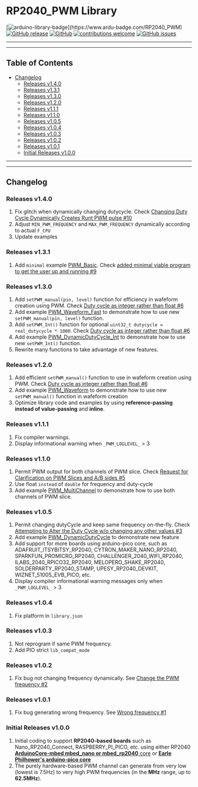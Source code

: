 # RP2040_PWM Library

[![arduino-library-badge](https://www.ardu-badge.com/badge/RP2040_PWM.svg?)](https://www.ardu-badge.com/RP2040_PWM)
[![GitHub release](https://img.shields.io/github/release/khoih-prog/RP2040_PWM.svg)](https://github.com/khoih-prog/RP2040_PWM/releases)
[![GitHub](https://img.shields.io/github/license/mashape/apistatus.svg)](https://github.com/khoih-prog/RP2040_PWM/blob/main/LICENSE)
[![contributions welcome](https://img.shields.io/badge/contributions-welcome-brightgreen.svg?style=flat)](#Contributing)
[![GitHub issues](https://img.shields.io/github/issues/khoih-prog/RP2040_PWM.svg)](http://github.com/khoih-prog/RP2040_PWM/issues)

---
---

## Table of Contents

* [Changelog](#changelog)
  * [Releases v1.4.0](#Releases-v140)
  * [Releases v1.3.1](#Releases-v131)
  * [Releases v1.3.0](#Releases-v130)
  * [Releases v1.2.0](#Releases-v120)
  * [Releases v1.1.1](#Releases-v111)
  * [Releases v1.1.0](#Releases-v110)
  * [Releases v1.0.5](#Releases-v105)
  * [Releases v1.0.4](#Releases-v104)
  * [Releases v1.0.3](#Releases-v103)
  * [Releases v1.0.2](#Releases-v102)
  * [Releases v1.0.1](#Releases-v101)
  * [Initial Releases v1.0.0](#Initial-Releases-v100)

---
---

## Changelog

### Releases v1.4.0

1. Fix glitch when dynamically changing dutycycle. Check [Changing Duty Cycle Dynamically Creates Runt PWM pulse #10](https://github.com/khoih-prog/RP2040_PWM/issues/10)
2. Adjust `MIN_PWM_FREQUENCY` and `MAX_PWM_FREQUENCY` dynamically according to actual `F_CPU`
3. Update examples

### Releases v1.3.1

1. Add `minimal` example [PWM_Basic](https://github.com/khoih-prog/RP2040_PWM/tree/main/examples/PWM_Basic). Check [added minimal viable program to get the user up and running #9](https://github.com/khoih-prog/RP2040_PWM/pull/9)

### Releases v1.3.0

1. Add `setPWM_manual(pin, level)` function for efficiency in wafeform creation using PWM. Check [Duty cycle as integer rather than float #6](https://github.com/khoih-prog/RP2040_PWM/issues/6)
2. Add example [PWM_Waveform_Fast](https://github.com/khoih-prog/RP2040_PWM/tree/main/examples/PWM_Waveform_Fast) to demonstrate how to use new `setPWM_manual(pin, level)` function.
3. Add `setPWM_Int()` function for optional `uint32_t dutycycle = real_dutycycle * 1000`. Check [Duty cycle as integer rather than float #6](https://github.com/khoih-prog/RP2040_PWM/issues/6)
4. Add example [PWM_DynamicDutyCycle_Int](https://github.com/khoih-prog/RP2040_PWM/tree/main/examples/PWM_DynamicDutyCycle_Int) to demonstrate how to use new `setPWM_Int()` function.
5. Rewrite many functions to take advantage of new features.

### Releases v1.2.0

1. Add efficient `setPWM_manual()` function to use in wafeform creation using PWM. Check [Duty cycle as integer rather than float #6](https://github.com/khoih-prog/RP2040_PWM/issues/6)
2. Add example [PWM_Waveform](https://github.com/khoih-prog/RP2040_PWM/tree/main/examples/PWM_Waveform) to demonstrate how to use new `setPWM_manual()` function in wafeform creation
3. Optimize library code and examples by using **reference-passing instead of value-passing** and **inline**.

### Releases v1.1.1

1. Fix compiler warnings.
2. Display informational warning when `_PWM_LOGLEVEL_` > 3

### Releases v1.1.0

1. Permit PWM output for both channels of PWM slice. Check [Request for Clarification on PWM Slices and A/B sides #5](https://github.com/khoih-prog/RP2040_PWM/issues/5)
2. Use float `instead` of `double` for frequency and duty-cycle
3. Add example [PWM_MultiChannel](https://github.com/khoih-prog/RP2040_PWM/tree/main/examples/PWM_MultiChannel) to demonstrate how to use both channels of PWM slice.


### Releases v1.0.5

1. Permit changing dutyCycle and keep same frequency on-the-fly. Check [Attempting to Alter the Duty Cycle w/o changing any other values #3](https://github.com/khoih-prog/RP2040_PWM/issues/3)
2. Add example [PWM_DynamicDutyCycle](https://github.com/khoih-prog/RP2040_PWM/tree/main/examples/PWM_DynamicDutyCycle) to demonstrate new feature
3. Add support for more boards using arduino-pico core, such as ADAFRUIT_ITSYBITSY_RP2040, CYTRON_MAKER_NANO_RP2040, SPARKFUN_PROMICRO_RP2040, CHALLENGER_2040_WIFI_RP2040, ILABS_2040_RPICO32_RP2040, MELOPERO_SHAKE_RP2040, SOLDERPARTY_RP2040_STAMP, UPESY_RP2040_DEVKIT, WIZNET_5100S_EVB_PICO, etc.
4. Display compiler informational warning messages only when `_PWM_LOGLEVEL_` > 3


### Releases v1.0.4

1. Fix platform in `library.json`

### Releases v1.0.3

1. Not reprogram if same PWM frequency. 
2. Add PIO strict `lib_compat_mode`


### Releases v1.0.2

1. Fix bug not changing frequency dynamically. See [Change the PWM frequency #2](https://github.com/khoih-prog/RP2040_PWM/issues/2)

### Releases v1.0.1

1. Fix bug generating wrong frequency. See [Wrong frequency #1](https://github.com/khoih-prog/RP2040_PWM/issues/1)


### Initial Releases v1.0.0

1. Initial coding to support **RP2040-based boards** such as Nano_RP2040_Connect, RASPBERRY_PI_PICO, etc. using either RP2040 [**ArduinoCore-mbed mbed_nano or mbed_rp2040** core](https://github.com/arduino/ArduinoCore-mbed) or [**Earle Philhower's arduino-pico core**](https://github.com/earlephilhower/arduino-pico)
2. The purely hardware-based PWM channel can generate from very low (lowest is 7.5Hz) to very high PWM frequencies (in the **MHz** range, up to **62.5MHz**).

